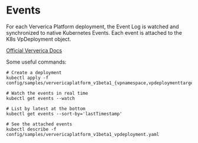 # Events

For each Ververica Platform deployment, the Event Log is watched and synchronized to native Kubernetes Events. Each
event is attached to the K8s VpDeployment object.

[Official Ververica Docs](https://docs.ververica.com/user_guide/deployments/event_log.html)

Some useful commands:
```shell
# Create a deployment
kubectl apply -f config/samples/ververicaplatform_v1beta1_{vpnamespace,vpdeploymenttarget_testing,vpdeployment}.yaml

# Watch the events in real time
kubectl get events --watch

# List by latest at the bottom
kubectl get events --sort-by='lastTimestamp'

# See the attached events
kubectl describe -f config/samples/ververicaplatform_v1beta1_vpdeployment.yaml
```

